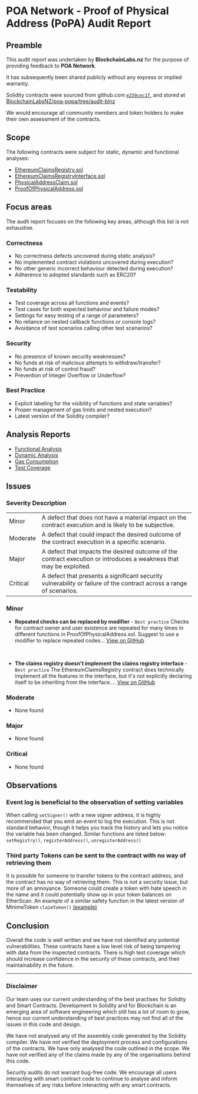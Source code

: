 # POA Network - Proof of Physical Address (PoPA) Audit Report

## Preamble
This audit report was undertaken by **BlockchainLabs.nz** for the purpose of providing feedback to **POA Network**.

It has subsequently been shared publicly without any express or implied warranty.

Solidity contracts were sourced from github.com [`e259cec1f`](https://github.com/BlockchainLabsNZ/poa-popa/commit/e259cec1fcfcfdff30a52bffb395d845c774855b), and stored at [BlockchainLabsNZ/poa-popa/tree/audit-blnz](https://github.com/BlockchainLabsNZ/poa-popa/tree/audit-blnz)

We would encourage all community members and token holders to make their own assessment of the contracts.

## Scope
The following contracts were subject for static, dynamic and functional analyses:

- [EthereumClaimsRegistry.sol](https://github.com/BlockchainLabsNZ/poa-popa/blob/audit-blnz/blockchain/contracts/EthereumClaimsRegistry.sol)
- [EthereumClaimsRegistryInterface.sol](https://github.com/BlockchainLabsNZ/poa-popa/blob/audit-blnz/blockchain/contracts/EthereumClaimsRegistryInterface.sol)
- [PhysicalAddressClaim.sol](https://github.com/BlockchainLabsNZ/poa-popa/blob/audit-blnz/blockchain/contracts/PhysicalAddressClaim.sol)
- [ProofOfPhysicalAddress.sol](https://github.com/BlockchainLabsNZ/poa-popa/blob/audit-blnz/blockchain/contracts/ProofOfPhysicalAddress.sol)

## Focus areas
The audit report focuses on the following key areas, although this list is not exhaustive.

### Correctness
- No correctness defects uncovered during static analysis?
- No implemented contract violations uncovered during execution?
- No other generic incorrect behaviour detected during execution?
- Adherence to adopted standards such as ERC20?

### Testability
- Test coverage across all functions and events?
- Test cases for both expected behaviour and failure modes?
- Settings for easy testing of a range of parameters?
- No reliance on nested callback functions or console logs?
- Avoidance of test scenarios calling other test scenarios?

### Security
- No presence of known security weaknesses?
- No funds at risk of malicious attempts to withdraw/transfer?
- No funds at risk of control fraud?
- Prevention of Integer Overflow or Underflow?

### Best Practice
- Explicit labeling for the visibility of functions and state variables?
- Proper management of gas limits and nested execution?
- Latest version of the Solidity compiler?

## Analysis Reports

- [Functional Analysis](functional-tests.md)
- [Dynamic Analysis](dynamic-analysis.md)
- [Gas Consumption](gas-consumption-report.md)
- [Test Coverage](test-coverage.md)

## Issues

### Severity Description
<table>
<tr>
  <td>Minor</td>
  <td>A defect that does not have a material impact on the contract execution and is likely to be subjective.</td>
</tr>
<tr>
  <td>Moderate</td>
  <td>A defect that could impact the desired outcome of the contract execution in a specific scenario.</td>
</tr>
<tr>
  <td>Major</td>
  <td> A defect that impacts the desired outcome of the contract execution or introduces a weakness that may be exploited.</td>
</tr>
<tr>
  <td>Critical</td>
  <td>A defect that presents a significant security vulnerability or failure of the contract across a range of scenarios.</td>
</tr>
</table>

### Minor

- **Repeated checks can be replaced by modifier** - `Best practice`
Checks for contract owner and user existence are repeated for many times in different functions in ProofOfPhysicalAddress.sol. Suggest to use a modifier to replace repeated codes... [View on GitHub](https://github.com/BlockchainLabsNZ/poa-popa/issues/1)
<br>

- **The claims registry doesn't implement the claims registry interface** - `Best practice`
The EthereumClaimsRegistry contract does technically implement all the features in the interface, but it's not explicitly declaring itself to be inheriting from the interface.... [View on GitHub](https://github.com/BlockchainLabsNZ/poa-popa/issues/2)


### Moderate

- None found

### Major

- None found

### Critical

- None found

## Observations

### Event log is beneficial to the observation of setting variables
When calling `setSigner()` with a new signer address, it is highly recommended that you emit an event to log the execution. This is not standard behavior, though it helps you track the history and lets you notice the variable has been changed.
Similar functions are listed below:
`setRegistry()`, `registerAddress()`, `unregisterAddress()`

### Third party Tokens can be sent to the contract with no way of retrieving them
It is possible for someone to transfer tokens to the contract address, and the contract has no way of retrieving them. This is not a security issue, but more of an annoyance. Someone could create a token with hate speech in the name and it could potentially show up in your token balances on EtherScan. An example of a similar safety function in the latest version of MinimeToken `claimToken()` [(example)](https://github.com/Giveth/minime/blob/ea04d950eea153a04c51fa510b068b9dded390cb/contracts/MiniMeToken.sol#L512)

## Conclusion

Overall the code is well written and we have not identified any potential vulnerabilities. These contracts have a low level risk of being tampering with data from the inspected contracts. There is high test coverage which should increase confidence in the security of these contracts, and their maintainability in the future.

___

### Disclaimer

Our team uses our current understanding of the best practises for Solidity and Smart Contracts. Development in Solidity and for Blockchain is an emerging area of software engineering which still has a lot of room to grow, hence our current understanding of best practices may not find all of the issues in this code and design.

We have not analysed any of the assembly code generated by the Solidity compiler. We have not verified the deployment process and configurations of the contracts. We have only analysed the code outlined in the scope. We have not verified any of the claims made by any of the organisations behind this code.

Security audits do not warrant bug-free code. We encourage all users interacting with smart contract code to continue to analyse and inform themselves of any risks before interacting with any smart contracts.
